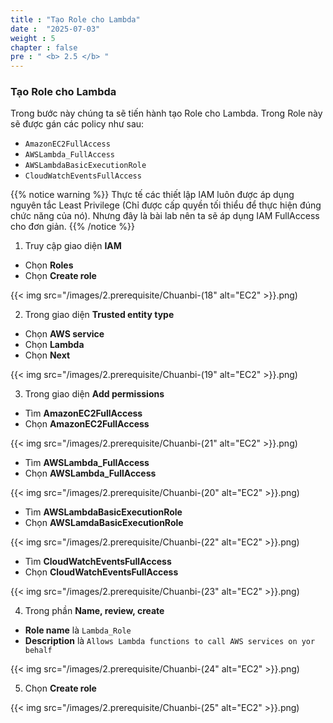 ```yaml
---
title : "Tạo Role cho Lambda"
date :  "2025-07-03" 
weight : 5
chapter : false
pre : " <b> 2.5 </b> "
---
```


### Tạo Role cho Lambda

Trong bước này chúng ta sẽ tiến hành tạo Role cho Lambda. Trong Role này sẽ được gán các policy như sau:

- `AmazonEC2FullAccess`
- `AWSLambda_FullAccess`
- `AWSLambdaBasicExecutionRole`
- `CloudWatchEventsFullAccess`

{{% notice warning %}}
Thực tế các thiết lập IAM luôn được áp dụng nguyên tắc Least Privilege (Chỉ được cấp quyền tối thiểu để thực hiện đúng chức năng của nó). Nhưng đây là bài lab nên ta sẽ áp dụng IAM FullAccess cho đơn giản.
{{% /notice %}}

1. Truy cập giao diện **IAM**
- Chọn **Roles**
- Chọn **Create role**

{{< img src="/images/2.prerequisite/Chuanbi-(18" alt="EC2" >}}.png)

2. Trong giao diện **Trusted entity type**
- Chọn **AWS service**
- Chọn **Lambda**
- Chọn **Next**

{{< img src="/images/2.prerequisite/Chuanbi-(19" alt="EC2" >}}.png)

3. Trong giao diện **Add permissions**
- Tìm **AmazonEC2FullAccess**
- Chọn **AmazonEC2FullAccess**

{{< img src="/images/2.prerequisite/Chuanbi-(21" alt="EC2" >}}.png)

- Tìm **AWSLambda_FullAccess**
- Chọn **AWSLambda_FullAccess**

{{< img src="/images/2.prerequisite/Chuanbi-(20" alt="EC2" >}}.png)

- Tìm **AWSLambdaBasicExecutionRole**
- Chọn **AWSLamdaBasicExecutionRole**

{{< img src="/images/2.prerequisite/Chuanbi-(22" alt="EC2" >}}.png)

- Tìm **CloudWatchEventsFullAccess**
- Chọn **CloudWatchEventsFullAccess**

{{< img src="/images/2.prerequisite/Chuanbi-(23" alt="EC2" >}}.png)

4. Trong phần **Name, review, create**
- **Role name** là `Lambda_Role`
- **Description** là `Allows Lambda functions to call AWS services on yor behalf`

{{< img src="/images/2.prerequisite/Chuanbi-(24" alt="EC2" >}}.png)

5. Chọn **Create role**

{{< img src="/images/2.prerequisite/Chuanbi-(25" alt="EC2" >}}.png)